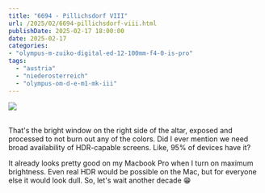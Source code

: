 ```yaml
---
title: "6694 - Pillichsdorf VIII"
url: /2025/02/6694-pillichsdorf-viii.html
publishDate: 2025-02-17 18:00:00
date: 2025-02-17
categories:
- "olympus-m-zuiko-digital-ed-12-100mm-f4-0-is-pro"
tags:
  - "austria"
  - "niederosterreich"
  - "olympus-om-d-e-m1-mk-iii"
---
```

<div class="container">
<div class="center"><a target="_blank" href="https://d25zfm9zpd7gm5.cloudfront.net/1200x1200/2020/20200920_092733-ORF-DxO-DP-XD2_lr.jpg"><img class="webfeedsFeaturedVisual" src="https://d25zfm9zpd7gm5.cloudfront.net/0600x0600/2020/20200920_092733-ORF-DxO-DP-XD2_lr.jpg" /></a></div>
</div>
<br />

That's the bright window on the right side of the altar,
exposed and processed to not burn out any of the colors. Did
I ever mention we need broad availability of HDR-capable
screens. Like, 95% of devices have it? 

It already looks pretty good on my Macbook Pro when I turn
on maximum brightness. Even real HDR would be possible on the
Mac, but for everyone else it would look dull. So, let's
wait another decade :grin:
